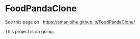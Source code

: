 # FoodPandaClone

See this page on : https://amanjolhe.github.io/FoodPandaClone/

This project is on going.
